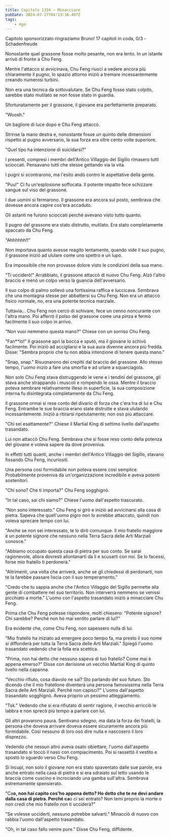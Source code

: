 ```yaml
---
title: Capitolo 1334 – Minacciare
pubDate: 2024-07-17T04:13:16.497Z
tags:
    - mga
---
```



Capitolo sponsorizzato ringraziamo Bruno!
17 capitoli in coda, 0/3
-Schadenfreude


Nonostante quel grassone fosse molto pesante, non era lento. In un istante arrivò di fronte a Chu Feng.


Mentre l'attacco si avvicinava, Chu Feng riuscì a vedere ancora più chiaramente il pugno, lo spazio attorno iniziò a tremare incessantemente creando numerosi turbini.


Non era una tecnica da sottovalutare. Se Chu Feng fosse stato colpito, sarebbe stato mutilato se non fosse stato in guardia.


Sfortunatamente per il grassone, il giovane era perfettamente preparato.


"Woosh."


Un bagliore di luce dopo e Chu Feng attaccò.


Strinse la mano destra e, nonostante fosse un quinto delle dimensioni rispetto al pugno avversario, la sua forza era oltre cento volte superiore.


"Quel tipo ha intenzione di suicidarsi?"


I presenti, compresi i membri dell'Antico Villaggio del Sigillo rimasero tutti scioccati. Pensavano tutti che stesse gettando via la vita.


I pugni si scontrarono, ma l'esito andò contro le aspettative della gente.


"Puu!" Ci fu un'esplosione soffocata. Il potente impatto fece schizzare sangue sul viso del grassone.


I due uomini si fermarono. Il grassone era ancora sul posto, sembrava che dovesse ancora capire cos'era accaduto.


Gli astanti ne furono scioccati perché avevano visto tutto quanto.


Il pugno del grassone era stato distrutto, mutilato. Era stato completamente spaccato da Chu Feng.


"Ahhhhhh!!"


Non importava quanto avesse reagito lentamente, quando vide il suo pugno, il grassone iniziò ad ululare come uno spettro e un lupo.


Era impossibile che non provasse dolore visto le condizioni della sua mano.


"Ti ucciderò!" Arrabbiato, il grassone attaccò di nuovo Chu Feng. Alzò l'altro braccio e menò un colpo verso la guancia dell'avversario.


Il suo colpo di palmo sollevò una fortissima raffica e luccicava. Sembrava che una montagna stesse per abbattersi su Chu Feng. Non era un attacco fisico normale, no, era una potente tecnica marziale.


Tuttavia... Chu Feng non cercò di schivare, fece un cenno noncurante con l'altra mano. Poi afferrò il polso del grassone come una pinza e fermò facilmente il suo colpo in arrivo.


"Non vuoi nemmeno questa mano?" Chiese con un sorriso Chu Feng.


"Fan**lo!" Il grassone aprì la bocca e sputò, ma il giovane lo schivò facilmente. Poi iniziò ad accigliarsi e la sua aura divenne ancora più fredda. Disse: "Sembra proprio che tu non abbia intenzione di tenere questa mano."


"Snap, snap." Risuonarono dei crepitii dal braccio del grassone. Allo stesso tempo, l'uomo iniziò a fare una smorfia e ad urlare a squarciagola.


Non solo Chu Feng stava distruggendo le vene e i tendini del grassone, gli stava anche strappando i muscoli e rompendo le ossa. Mentre il braccio poteva sembrare relativamente illeso in superficie, la sua composizione interna fu disintegrata completamente da Chu Feng.


Il grassone ormai si rese conto del divario di forza che c'era tra di lui e Chu Feng. Entrambe le sue braccia erano state distrutte e stava ululando incessantemente. Iniziò a ritirarsi ripetutamente; non osò più attaccare.


"Chi sei esattamente?" Chiese il Martial King di settimo livello dall'aspetto trasandato.


Lui non attaccò Chu Feng. Sembrava che si fosse reso conto della potenza del giovane e voleva sapere da dove proveniva.


In effetti tutti quanti, anche i membri dell'Antico Villaggio del Sigillo, stavano fissando Chu Feng, incuriositi.


Una persona così formidabile non poteva essere così semplice. Probabilmente proveniva da un'organizzazione incredibile e aveva potenti sostenitori.


"Chi sono? Che ti importa?" Chu Feng sogghignò.


"In tal caso, sai chi siamo?" Chiese l'uomo dall'aspetto trascurato.


"Non sono interessato." Chu Feng si girò e iniziò ad avvicinarsi alla casa di pietra. Sapeva che quell'uomo pigro non lo avrebbe attaccato, quindi non voleva sprecare tempo con lui.


"Anche se non sei interessato, te lo dirò comunque. Il mio fratello maggiore è un potente signore che nessuno nella Terra Sacra delle Arti Marziali conosce."


"Abbiamo occupato questa casa di pietra per suo conto. Se sarai ragionevole, allora dovresti allontanarti da lì e scusarti con noi. Se lo facessi, forse mio fratello ti perdonerà."


"Altrimenti, una volta che arriverà, anche se gli chiedessi di perdonarti, non te la farebbe passare liscia con il suo temperamento."


"Credo che tu sappia anche che l'Antico Villaggio del Sigillo permette alla gente di combattere nel suo territorio. Non interverrà nemmeno se venissi picchiato a morte." L'uomo con l'aspetto trasandato iniziò a minacciare Chu Feng.


Prima che Chu Feng potesse rispondere, molti chiesero: "Potente signore? Chi sarebbe? Perché non ho mai sentito parlare di lui?"


Era evidente che, come Chu Feng, non sapessero nulla di lui.


"Mio fratello ha iniziato ad emergere poco tempo fa, ma presto il suo nome si diffonderà per tutta la Terra Sacra delle Arti Marziali." Spiegò l'uomo trasandato vedendo che la folla era scettica.


"Prima, non hai detto che nessuno sapeva di tuo fratello? Come mai è appena emerso?" Disse con derisione un vecchio Martial King di quinto livello nella capanna.


"Vecchio rifiuto, cosa diavolo ne sai? Sto parlando del suo futuro. Sto dicendo che il mio fratellone diventerà una persona famosissima nella Terra Sacra delle Arti Marziali. Perché non capisci?" L'uomo dall'aspetto trasandato sogghignò. Aveva proprio un pessimo atteggiamento.


"Tsk." Vedendo che si era rifiutato di sentir ragione, il vecchio arricciò le labbra e non sprecò più tempo a parlare con lui.


Gli altri provarono paura. Sentivano sdegno, ma data la forza dei fratelli, la persona che doveva arrivare doveva essere sicuramente ancora più formidabile. Così nessuno di loro osò dire nulla e nascosero il loro disprezzo.


Vedendo che nessun altro aveva osato obiettare, l'uomo dall'aspetto trasandato si toccò il naso con compiacimento. Poi si rassettò il vestito e spostò lo sguardo verso Chu Feng.


Si incupì, non solo il giovane non era stato spaventato dalle sue parole, era anche entrato nella casa di pietra e si era sdraiato sul letto usando le braccia come cuscino e incrociando una gamba sull'altra. Sembrava estremamente spensierato.


"Ca**o, non hai capito cos'ho appena detto? Ho detto che te ne devi andare dalla casa di pietra. Perché ca**o ci sei entrato? Non temi proprio la morte o non credi che mio fratello non ti ucciderà?"


"Se volesse ucciderti, nessuno potrebbe salvarti." Minacciò di nuovo con rabbia l'uomo dall'aspetto trasandato.


"Oh, in tal caso fallo venire pure." Disse Chu Feng, diffidente.
                                


                                



